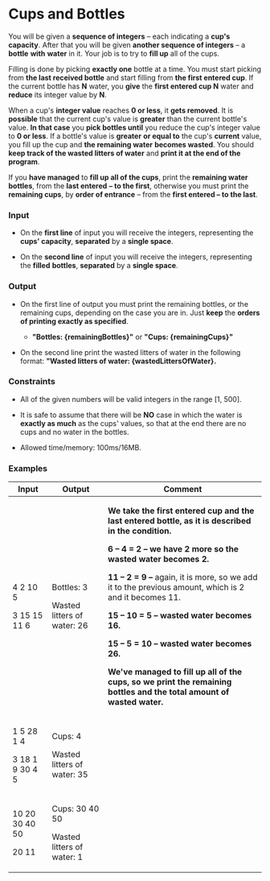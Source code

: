 # Cups and Bottles

You will be given a **sequence of integers** – each indicating a **cup's
capacity**. After that you will be given **another sequence of
integers** – a **bottle** **with** **water** in it. Your job is to try
to **fill up** all of the cups.

Filling is done by picking **exactly one** bottle at a time. You must
start picking from **the last received bottle** and start filling from
**the first entered cup**. If the current bottle has **N** water, you
**give** the **first entered cup N** water and **reduce** its integer
value by **N**.

When a cup's **integer value** reaches **0 or less**, it **gets
removed**. It is **possible** that the current cup's value is
**greater** than the current bottle's value. **In that case** you **pick
bottles until** you reduce the cup's integer value to **0 or less**. If
a bottle's value is **greater** **or equal to** the cup's **current**
value, you fill up the cup and **the remaining water** **becomes
wasted**. You should **keep track of the wasted litters of water** and
**print it at the end of the program**.

If you **have managed** to **fill up all of the cups**, print the
**remaining water bottles**, from the **last entered** **– to the
first**, otherwise you must print the **remaining cups**, by **order of
entrance** – from the **first entered – to the last**.

### Input

  - On the **first line** of input you will receive the integers,
    representing the **cups' capacity**, **separated** by a **single
    space**.

  - On the **second line** of input you will receive the integers,
    representing the **filled** **bottles**, **separated** by a **single
    space**.

### Output

  - On the first line of output you must print the remaining bottles, or
    the remaining cups, depending on the case you are in. Just **keep**
    the **orders of printing exactly as specified**.
    
      - **"Bottles: {remainingBottles}"** or **"Cups: {remainingCups}"**

  - On the second line print the wasted litters of water in the
    following format: **"Wasted litters of water:
    {wastedLittersOfWater}.**

### Constraints

  - All of the given numbers will be valid integers in the range \[1,
    500\].

  - It is safe to assume that there will be **NO** case in which the
    water is **exactly as much** as the cups' values, so that at the end
    there are no cups and no water in the bottles.

  - Allowed time/memory: 100ms/16MB.

### Examples

<table>
<thead>
<tr class="header">
<th><strong>Input</strong></th>
<th><strong>Output</strong></th>
<th><strong>Comment</strong></th>
</tr>
</thead>
<tbody>
<tr class="odd">
<td><p>4 2 10 5</p>
<p>3 15 15 11 6</p></td>
<td><p>Bottles: 3</p>
<p>Wasted litters of water: 26</p></td>
<td><p><strong>We take the first entered cup and the last entered bottle, as it is described in the condition.</strong></p>
<p><strong>6 – 4 = 2 – we have 2 more so the wasted water becomes 2.</strong></p>
<p><strong>11 – 2 = 9 –</strong> again, it is more, so we add it to the previous amount, which is 2 and it becomes 11.</p>
<p><strong>15 – 10 = 5 – wasted water becomes 16.</strong></p>
<p><strong>15 – 5 = 10 – wasted water becomes 26.</strong></p>
<p><strong>We've managed to fill up all of the cups, so we print the remaining bottles and the total amount of wasted water.</strong></p></td>
</tr>
<tr class="even">
<td><p>1 5 28 1 4</p>
<p>3 18 1 9 30 4 5</p></td>
<td><p>Cups: 4</p>
<p>Wasted litters of water: 35</p></td>
<td></td>
</tr>
<tr class="odd">
<td><p>10 20 30 40 50</p>
<p>20 11</p></td>
<td><p>Cups: 30 40 50</p>
<p>Wasted litters of water: 1</p></td>
<td></td>
</tr>
</tbody>
</table>
